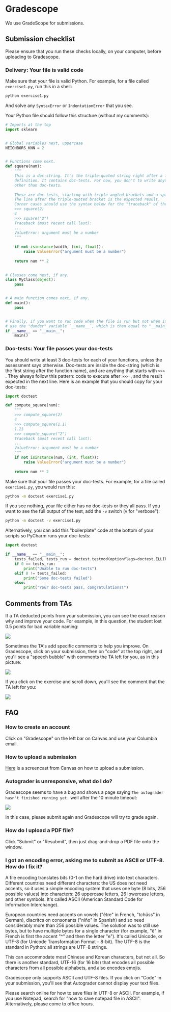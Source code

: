 # Gradescope

We use GradeScope for submissions.

## Submission checklist

Please ensure that you run these checks locally, on your computer, before uploading to Gradescope.

### Delivery: Your file is valid code

Make sure that your file is valid Python. For example, for a file called `exercise1.py`, run this in a shell:

``` bash
python exercise1.py
```

And solve any `SyntaxError` or `IndentationError` that you see.

Your Python file should follow this structure (without my comments):

```python
# Imports at the top
import sklearn


# Global variables next, uppercase
NEIGHBORS_KNN = 2


# Functions come next.
def square(num):
    """
    This is a doc-string. It's the triple-quoted string right after a function
    definition. It contains doc-tests. For now, you don't to write anything here
    other than doc-tests.
    
    These are doc-tests, starting with triple angled brackets and a space.
    The line after the triple-quoted bracket is the expected result.
    Corner cases should use the syntax below for the "traceback" of the error.
    >>> square(2)
    4
    >>> square("2")
    Traceback (most recent call last):
    ...
    ValueError: argument must be a number
    """
    
    if not isinstance(width, (int, float)):
        raise ValueError("argument must be a number")
        
    return num ** 2
    

# Classes come next, if any.
class MyClass(object):
    pass


# A main function comes next, if any.
def main():
    pass


# Finally, if you want to run code when the file is run but not when it's imported,
# use the "dunder" variable `__name__`, which is then equal to "__main__":
if __name__ == "__main__":
    main()
```

### Doc-tests: Your file passes your doc-tests

You should write at least 3 doc-tests for each of your functions, unless the assessment says otherwise. Doc-tests are inside the doc-string (which is the first string after the function name), and are anything that starts with `>>> `. They always follow this pattern: code to execute after `>>> `, and the result expected in the next line. Here is an example that you should copy for your doc-tests:

``` python
import doctest

def compute_square(num):
    """
    >>> compute_square(2)
    4
    >>> compute_square(1.1)
    1.21
    >>> compute_square("2")
    Traceback (most recent call last):
    ...
    ValueError: argument must be a number
    """
    if not isinstance(num, (int, float)):
        raise ValueError("argument must be a number")
        
    return num ** 2
```

Make sure that your file passes your doc-tests. For example, for a file called `exercise1.py`, you would run this:

``` bash
python -m doctest exercise1.py
```

If you see nothing, your file either has no doc-tests or they all pass. If you want to see the full output of the test, add the `-v` switch (v for "verbose"):

``` bash
python -m doctest -v exercise1.py
```

Alternatively, you can add this "boilerplate" code at the bottom of your scripts so PyCharm runs your doc-tests:

``` python
import doctest

if __name__ == "__main__":
    tests_failed, tests_run = doctest.testmod(optionflags=doctest.ELLIPSIS)
    if 0 == tests_run:
        print("Unable to run doc-tests")
    elif 0 != tests_failed:
        print("Some doc-tests failed")
    else:
        print("Your doc-tests pass, congratulations!")
```

## Comments from TAs

If a TA deducted points from your submission, you can see the exact reason why and improve your code. For example, in this question, the student lost 0.5 points for bad variable naming:

![](../images/TA-comments3.png)

Sometimes the TA's add specific comments to help you improve. On Gradescope, click on your submission, then on "code" at the top right, and you'll see a "speech bubble" with comments the TA left for you, as in this picture:

![](../images/TA-comments1.png)

If you click on the exercise and scroll down, you'll see the comment that the TA left for you:

![](../images/TA-comments2.png)

## FAQ

### How to create an account

Click on "Gradescope" on the left bar on Canvas and use your Columbia email.

### How to upload a submission

[Here](https://courseworks2.columbia.edu/files/21823761/download?download_frd=1) is a screencast from Canvas on how to upload a submission.

### Autograder is unresponsive, what do I do?

Gradescope seems to have a bug and shows a page saying `The autograder hasn't finished running yet.` well after the 10 minute timeout:

![](../images/Gradescope_unresponsive.png)

In this case, please submit again and Gradescope will try to grade again.

### How do I upload a PDF file?

Click "Submit" or "Resubmit", then just drag-and-drop a PDF file onto the window.

### I got an encoding error, asking me to submit as ASCII or UTF-8. How do I fix it?

A file encoding translates bits (0-1 on the hard drive) into text
characters. Different countries need different characters: the US does not need accents, so it uses a simple encoding system that uses one byte (8 bits, 256 possible values) into characters: 26 uppercase letters, 26 lowercase letters, and other symbols. It's called ASCII (American Standard Code for Information Interchange).

European countries need accents on vowels ("être" in French, "tchüss" in German), diacritcs on consonants ("niño" in Spanish) and so need considerably more than 256 possible values. The solution was to still use bytes, but to have multiple bytes for a single character (for example, "ê" in French is first the accent "^" and then the letter "e"). It's called Unicode, or UTF-8 (for Unicode Transformation Format – 8-bit). The UTF-8 is the standard in Python: all strings are UTF-8 strings.

This can accommodate most Chinese and Korean characters, but not all. So there is another standard, UTF-16 (for 16 bits) that encodes all possible characters from all possible alphabets, and also encodes emojis.

Gradescope only supports ASCII and UTF-8 files. If you click on "Code" in your submission, you'll see that Autograder cannot display your text files.

Please search online for how to save files in UTF-8 or ASCII. For example, if you use Notepad, search for "how to save notepad file in ASCII". Alternatively, please come to office hours.
